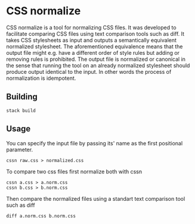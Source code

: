 # CSS normalize

CSS normalize is a tool for normalizing CSS files.
It was developed to facilitate comparing CSS files using text comparison tools such as diff.
It takes CSS stylesheets as input and outputs a semantically equivalent normalized stylesheet.
The aforementioned equivalence means that the output file might e.g. have a different order of style rules but adding or removing rules is prohibited.
The output file is normalized or canonical in the sense that running the tool on an already normalized stylesheet should produce output identical to the input.
In other words the process of normalization is idempotent.

## Building

```
stack build
```

## Usage

You can specify the input file by passing its' name as the first positional parameter.

```
cssn raw.css > normalized.css
```

To compare two css files first normalize both with cssn

```
cssn a.css > a.norm.css
cssn b.css > b.norm.css
```

Then compare the normalized files using a standart text comparison tool such as diff

```
diff a.norm.css b.norm.css
```
